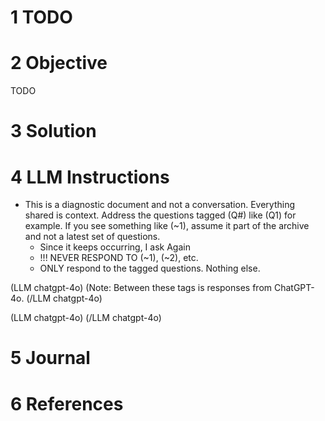
# 1 TODO

# 2 Objective

TODO

# 3 Solution


# 4 LLM Instructions
- This is a diagnostic document and not a conversation. Everything shared is context. Address the questions tagged (Q#) like (Q1) for example. If you see something like (~1), assume it part of the archive and not a latest set of questions.
	- Since it keeps occurring, I ask Again
	- !!! NEVER RESPOND TO (~1), (~2), etc.
	- ONLY respond to the tagged questions. Nothing else.

(LLM chatgpt-4o)
(Note: Between these tags is responses from ChatGPT-4o.
(/LLM chatgpt-4o)

(LLM chatgpt-4o)
(/LLM chatgpt-4o)

# 5 Journal

# 6 References
